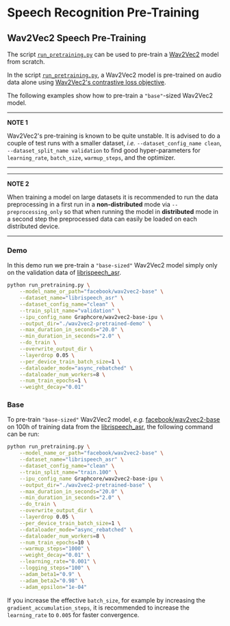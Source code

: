 <!---
Copyright 2021 The HuggingFace Team. All rights reserved.

Licensed under the Apache License, Version 2.0 (the "License");
you may not use this file except in compliance with the License.
You may obtain a copy of the License at

    http://www.apache.org/licenses/LICENSE-2.0

Unless required by applicable law or agreed to in writing, software
distributed under the License is distributed on an "AS IS" BASIS,
WITHOUT WARRANTIES OR CONDITIONS OF ANY KIND, either express or implied.
See the License for the specific language governing permissions and
limitations under the License.
-->

# Speech Recognition Pre-Training


## Wav2Vec2 Speech Pre-Training

The script [`run_pretraining.py`](./run_pretraining.py) can be used to pre-train a [Wav2Vec2](https://huggingface.co/transformers/model_doc/wav2vec2.html) model from scratch.

In the script [`run_pretraining.py`](./run_pretraining.py), a Wav2Vec2 model is pre-trained on audio data alone using [Wav2Vec2's contrastive loss objective](https://arxiv.org/abs/2006.11477).

The following examples show how to pre-train a `"base"`-sized Wav2Vec2 model.


---
**NOTE 1**

Wav2Vec2's pre-training is known to be quite unstable.
It is advised to do a couple of test runs with a smaller dataset,
*i.e.* `--dataset_config_name clean`, `--dataset_split_name validation`
to find good hyper-parameters for `learning_rate`, `batch_size`, `warmup_steps`,
and the optimizer.

---

---
**NOTE 2**

When training a model on large datasets it is recommended to run the data preprocessing
in a first run in a **non-distributed** mode via `--preprocessing_only` so that
when running the  model in **distributed** mode in a second step the preprocessed data
can easily be loaded on each distributed device.

---

### Demo

In this demo run we pre-train a `"base-sized"` Wav2Vec2 model simply only on the validation
data of [librispeech_asr](https://huggingface.co/datasets/librispeech_asr).

```bash
python run_pretraining.py \
	--model_name_or_path="facebook/wav2vec2-base" \
	--dataset_name="librispeech_asr" \
	--dataset_config_name="clean" \
	--train_split_name="validation" \
	--ipu_config_name Graphcore/wav2vec2-base-ipu \
	--output_dir="./wav2vec2-pretrained-demo" \
	--max_duration_in_seconds="20.0" \
	--min_duration_in_seconds="2.0" \
	--do_train \
	--overwrite_output_dir \
	--layerdrop 0.05 \
	--per_device_train_batch_size=1 \
	--dataloader_mode="async_rebatched" \
	--dataloader_num_workers=8 \
	--num_train_epochs=1 \
	--weight_decay="0.01"
```

### Base

To pre-train `"base-sized"` Wav2Vec2 model, *e.g.* [facebook/wav2vec2-base](https://huggingface.co/facebook/wav2vec2-base)
on 100h of training data from the [librispeech_asr](https://huggingface.co/datasets/librispeech_asr), the following command can be run:

```bash
python run_pretraining.py \
	--model_name_or_path="facebook/wav2vec2-base" \
	--dataset_name="librispeech_asr" \
	--dataset_config_name="clean" \
	--train_split_name="train.100" \
	--ipu_config_name Graphcore/wav2vec2-base-ipu \
	--output_dir="./wav2vec2-pretrained-base" \
	--max_duration_in_seconds="20.0" \
	--min_duration_in_seconds="2.0" \
	--do_train \
	--overwrite_output_dir \
	--layerdrop 0.05 \
	--per_device_train_batch_size=1 \
	--dataloader_mode="async_rebatched" \
	--dataloader_num_workers=8 \
	--num_train_epochs=10 \
	--warmup_steps="1000" \
	--weight_decay="0.01" \
	--learning_rate="0.001" \
	--logging_steps="100" \
	--adam_beta1="0.9" \
	--adam_beta2="0.98" \
	--adam_epsilon="1e-04"
```

If you increase the effective `batch_size`, for example by increasing the `gradient_accumulation_steps`,
it is recommended to increase the `learning_rate` to `0.005` for faster convergence.
